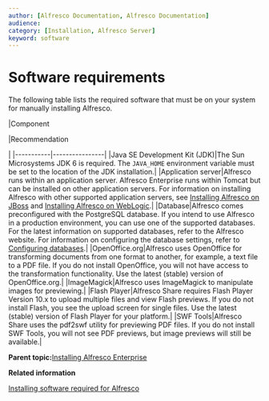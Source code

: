 ```yaml
---
author: [Alfresco Documentation, Alfresco Documentation]
audience: 
category: [Installation, Alfresco Server]
keyword: software
---
```


# Software requirements

The following table lists the required software that must be on your system for manually installing Alfresco.

|Component

|Recommendation

|
|-----------|----------------|
|Java SE Development Kit \(JDK\)|The Sun Microsystems JDK 6 is required. The `JAVA_HOME` environment variable must be set to the location of the JDK installation.|
|Application server|Alfresco runs within an application server. Alfresco Enterprise runs within Tomcat but can be installed on other application servers. For information on installing Alfresco with other supported application servers, see [Installing Alfresco on JBoss](../tasks/alf-jboss-install.md) and [Installing Alfresco on WebLogic](../tasks/alf-weblogic-install.md).|
|Database|Alfresco comes preconfigured with the PostgreSQL database. If you intend to use Alfresco in a production environment, you can use one of the supported databases. For the latest information on supported databases, refer to the Alfresco website. For information on configuring the database settings, refer to [Configuring databases](intro-db-setup.md).|
|OpenOffice.org|Alfresco uses OpenOffice for transforming documents from one format to another, for example, a text file to a PDF file. If you do not install OpenOffice, you will not have access to the transformation functionality. Use the latest \(stable\) version of OpenOffice.org.|
|ImageMagick|Alfresco uses ImageMagick to manipulate images for previewing.|
|Flash Player|Alfresco Share requires Flash Player Version 10.x to upload multiple files and view Flash previews. If you do not install Flash, you see the upload screen for single files. Use the latest \(stable\) version of Flash Player for your platform.|
|SWF Tools|Alfresco Share uses the pdf2swf utility for previewing PDF files. If you do not install SWF Tools, you will not see PDF previews, but image previews will still be available.|

**Parent topic:**[Installing Alfresco Enterprise](../concepts/ch-install.md)

**Related information**  


[Installing software required for Alfresco](prereq-opt-install.md)

